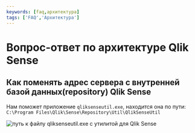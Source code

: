 ```yaml
---
keywords: [faq,архитектура]
tags: ['FAQ','Архитектура']
---
```

# Вопрос-ответ по архитектуре Qlik Sense

## Как поменять адрес сервера с внутренней базой данных(repository) Qlik Sense

Нам поможет приложение `qliksenseutil.exe`, находится она по пути: `C:\Program Files\Qlik\Sense\Repository\Util\QlikSenseUtil`

![путь к файлу qliksenseutil.exe с утилитой для Qlik Sense](/img/arch/photo_2024-05-21_13-02-16.jpg)
